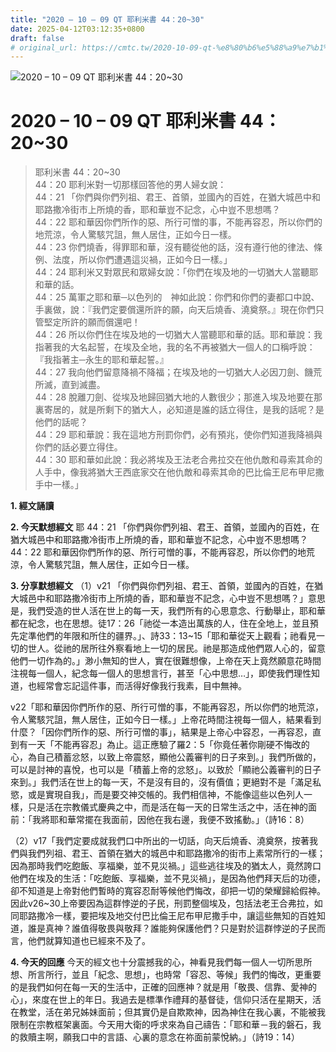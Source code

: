 ```yaml
---
title: "2020 – 10 – 09 QT 耶利米書 44：20~30"
date: 2025-04-12T03:12:35+0800
draft: false
# original_url: https://cmtc.tw/2020-10-09-qt-%e8%80%b6%e5%88%a9%e7%b1%b3%e6%9b%b8-44%ef%bc%9a2030
---
```


![2020 – 10 – 09 QT 耶利米書 44：20\~30](/images/qt.jpg   "2020 – 10 – 09 QT 耶利米書 44：20\~30")

# 2020 – 10 – 09 QT 耶利米書 44：20\~30

> 耶利米書 44：20\~30  
> 44：20 耶利米對一切那樣回答他的男人婦女說：  
> 44：21 「你們與你們列祖、君王、首領，並國內的百姓，在猶大城邑中和耶路撒冷街市上所燒的香，耶和華豈不記念，心中豈不思想嗎？  
> 44：22 耶和華因你們所作的惡、所行可憎的事，不能再容忍，所以你們的地荒涼，令人驚駭咒詛，無人居住，正如今日一樣。  
> 44：23 你們燒香，得罪耶和華，沒有聽從他的話，沒有遵行他的律法、條例、法度，所以你們遭遇這災禍，正如今日一樣。」  
> 44：24 耶利米又對眾民和眾婦女說：「你們在埃及地的一切猶大人當聽耶和華的話。  
> 44：25 萬軍之耶和華─以色列的　神如此說：你們和你們的妻都口中說、手裏做，說：『我們定要償還所許的願，向天后燒香、澆奠祭。』現在你們只管堅定所許的願而償還吧！  
> 44：26 所以你們住在埃及地的一切猶大人當聽耶和華的話。耶和華說：我指著我的大名起誓，在埃及全地，我的名不再被猶大一個人的口稱呼說：『我指著主─永生的耶和華起誓。』  
> 44：27 我向他們留意降禍不降福；在埃及地的一切猶大人必因刀劍、饑荒所滅，直到滅盡。  
> 44：28 脫離刀劍、從埃及地歸回猶大地的人數很少；那進入埃及地要在那裏寄居的，就是所剩下的猶大人，必知道是誰的話立得住，是我的話呢？是他們的話呢？  
> 44：29 耶和華說：我在這地方刑罰你們，必有預兆，使你們知道我降禍與你們的話必要立得住。  
> 44：30 耶和華如此說：我必將埃及王法老合弗拉交在他仇敵和尋索其命的人手中，像我將猶大王西底家交在他仇敵和尋索其命的巴比倫王尼布甲尼撒手中一樣。」

**1. 經文誦讀**

**2.  今天默想經文**
耶 44：21 「你們與你們列祖、君王、首領，並國內的百姓，在猶大城邑中和耶路撒冷街市上所燒的香，耶和華豈不記念，心中豈不思想嗎？  
44：22 耶和華因你們所作的惡、所行可憎的事，不能再容忍，所以你們的地荒涼，令人驚駭咒詛，無人居住，正如今日一樣。

**3. 分享默想經文**
（1）v21 「你們與你們列祖、君王、首領，並國內的百姓，在猶大城邑中和耶路撒冷街市上所燒的香，耶和華豈不記念，心中豈不思想嗎？」意思是，我們受造的世人活在世上的每一天，我們所有的心思意念、行動舉止，耶和華都在紀念，也在思想。徒17：26「祂從一本造出萬族的人，住在全地上，並且預先定準他們的年限和所住的疆界。」、詩33：13\~15「耶和華從天上觀看；祂看見一切的世人。從祂的居所往外察看地上一切的居民。祂是那造成他們眾人心的，留意他們一切作為的。」渺小無知的世人，實在很難想像，上帝在天上竟然願意花時間注視每一個人，紀念每一個人的思想言行，甚至「心中思想…」，即使我們理性知道，也經常會忘記這件事，而活得好像我行我素，目中無神。

v22「耶和華因你們所作的惡、所行可憎的事，不能再容忍，所以你們的地荒涼，令人驚駭咒詛，無人居住，正如今日一樣。」上帝花時間注視每一個人，結果看到什麼？「因你們所作的惡、所行可憎的事」，結果是上帝心中容忍，一再容忍，直到有一天「不能再容忍」為止。這正應驗了羅2：5「你竟任著你剛硬不悔改的心，為自己積蓄忿怒，以致上帝震怒，顯他公義審判的日子來到。」我們所做的，可以是討神的喜悅，也可以是「積蓄上帝的忿怒」。以致於「顯祂公義審判的日子來到。」我們活在世上的每一天，不是沒有目的，沒有價值；更絕對不是「滿足私慾，或是實現自我」，而是要交神交帳的。我們相信神，不能像這些以色列人一樣，只是活在宗教儀式慶典之中，而是活在每一天的日常生活之中，活在神的面前：「我將耶和華常擺在我面前，因他在我右邊，我便不致搖動。」（詩16：8）

（2）v17「我們定要成就我們口中所出的一切話，向天后燒香、澆奠祭，按著我們與我們列祖、君王、首領在猶大的城邑中和耶路撒冷的街市上素常所行的一樣；因為那時我們吃飽飯、享福樂，並不見災禍。」這些逃往埃及的猶太人，竟然誇口他們在埃及的生活：「吃飽飯、享福樂，並不見災禍」，是因為他們拜天后的功德，卻不知道是上帝對他們暫時的寬容忍耐等候他們悔改，卻把一切的榮耀歸給假神。因此v26\~30上帝要因為這群悖逆的子民，刑罰整個埃及，包括法老王合弗拉，如同耶路撒冷一樣，要把埃及地交付巴比倫王尼布甲尼撒手中，讓這些無知的百姓知道，誰是真神？誰值得敬畏與敬拜？誰能夠保護他們？只是對於這群悖逆的子民而言，他們就算知道也已經來不及了。

**4. 今天的回應**
今天的經文也十分震撼我的心，神看見我們每一個人一切所思所想、所言所行，並且「紀念、思想」，也時常「容忍、等候」我們的悔改，更重要的是我們如何在每一天的生活中，正確的回應神？就是用「敬畏、信靠、愛神的心」，來度在世上的年日。我過去是標準作禮拜的基督徒，信仰只活在星期天，活在教堂，活在弟兄姊妹面前；但其實仍是自欺欺神，因為神住在我心裏，不能被我限制在宗教框架裏面。今天用大衛的呼求來為自己禱告：「耶和華－我的磐石，我的救贖主啊，願我口中的言語、心裏的意念在祢面前蒙悅納。」（詩19：14）
